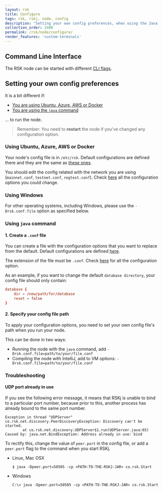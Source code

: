 ```yaml
---
layout: rsk
title: Configure
tags: rsk, rskj, node, config
description: "Setting your own config preferences, when using the Java command, Ubuntu, Azure, AWS, or Docker"
collection_order: 2400
permalink: /rsk/node/configure/
render_features: 'custom-terminals'
---
```


## Command Line Interface

The RSK node can be started with different
[CLI flags](./cli/).

## Setting your own config preferences

It is a bit different if:

- [You are using Ubuntu, Azure, AWS or Docker](#using-ubuntu-azure-aws-or-docker)
- [You are using the `java` command](#using-java-command)

&hellip; to run the node.

> Remember:
> You need to **restart** the node if you've changed any configuration option.

### Using Ubuntu, Azure, AWS or Docker

Your node's config file is in `/etc/rsk`.
Default configurations are defined there and they are the same as [these ones](https://github.com/rsksmart/artifacts/tree/master/rskj-ubuntu-installer/config).

You should edit the config related with the network you are using (`mainnet.conf`, `testnet.conf`, `regtest.conf`).
Check [here](/rsk/node/configure/reference) all the configuration options you could change.

### Using Windows

For other operating systems, including Windows, please use the `-Drsk.conf.file` option as specified below.


### Using `java` command

#### 1. Create a `.conf` file

You can create a file with the configuration options that you want to replace from the default.
Default configurations are defined [here](https://github.com/rsksmart/rskj/tree/master/rskj-core/src/main/resources/config).

The extension of the file must be `.conf`.
Check [here](/rsk/node/configure/reference/) for all the configuration option.

As an example, if you want to change the default `database directory`, your config file should only contain:

``` conf
database {
    dir = /new/path/for/database
    reset = false
}
```

#### 2. Specify your config file path

To apply your configuration options, you need to set your own config file's path when you run your node.

This can be done in two ways:

- Running the node with the `java` command, add `-Drsk.conf.file=path/to/your/file.conf`
- Compiling the node with IntelliJ, add to VM options: `-Drsk.conf.file=path/to/your/file.conf`

### Troubleshooting

#### UDP port already in use

If you see the following error message,
it means that RSKj is unable to bind to a particular port number,
because prior to this, another process has already bound to the same port number.

```
Exception in thread "UDPServer" co.rsk.net.discovery.PeerDiscoveryException: Discovery can't be started.
        at co.rsk.net.discovery.UDPServer$1.run(UDPServer.java:65)
Caused by: java.net.BindException: Address already in use: bind
```

To rectify this,
change the value of `peer.port` in the config file,
or add a `peer.port` flag to the command when you start RSKj.


[](#top "multiple-terminals")
- Linux, Mac OSX
  ```shell
  $ java -Dpeer.port=50505 -cp <PATH-TO-THE-RSKJ-JAR> co.rsk.Start
  ```
- Windows
  ```windows-command-prompt
  C:\> java -Dpeer.port=50505 -cp <PATH-TO-THE-RSKJ-JAR> co.rsk.Start
  ```
